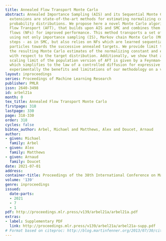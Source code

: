 ```yaml
---
title: Annealed Flow Transport Monte Carlo
abstract: Annealed Importance Sampling (AIS) and its Sequential Monte Carlo (SMC)
  extensions are state-of-the-art methods for estimating normalizing constants of
  probability distributions. We propose here a novel Monte Carlo algorithm, Annealed
  Flow Transport (AFT), that builds upon AIS and SMC and combines them with normalizing
  flows (NFs) for improved performance. This method transports a set of particles
  using not only importance sampling (IS), Markov chain Monte Carlo (MCMC) and resampling
  steps - as in SMC, but also relies on NFs which are learned sequentially to push
  particles towards the successive annealed targets. We provide limit theorems for
  the resulting Monte Carlo estimates of the normalizing constant and expectations
  with respect to the target distribution. Additionally, we show that a continuous-time
  scaling limit of the population version of AFT is given by a Feynman–Kac measure
  which simplifies to the law of a controlled diffusion for expressive NFs. We demonstrate
  experimentally the benefits and limitations of our methodology on a variety of applications.
layout: inproceedings
series: Proceedings of Machine Learning Research
publisher: PMLR
issn: 2640-3498
id: arbel21a
month: 0
tex_title: Annealed Flow Transport Monte Carlo
firstpage: 318
lastpage: 330
page: 318-330
order: 318
cycles: false
bibtex_author: Arbel, Michael and Matthews, Alex and Doucet, Arnaud
author:
- given: Michael
  family: Arbel
- given: Alex
  family: Matthews
- given: Arnaud
  family: Doucet
date: 2021-07-01
address:
container-title: Proceedings of the 38th International Conference on Machine Learning
volume: '139'
genre: inproceedings
issued:
  date-parts:
  - 2021
  - 7
  - 1
pdf: http://proceedings.mlr.press/v139/arbel21a/arbel21a.pdf
extras:
- label: Supplementary PDF
  link: http://proceedings.mlr.press/v139/arbel21a/arbel21a-supp.pdf
# Format based on citeproc: http://blog.martinfenner.org/2013/07/30/citeproc-yaml-for-bibliographies/
---
```

